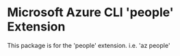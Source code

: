 Microsoft Azure CLI 'people' Extension
==========================================

This package is for the 'people' extension.
i.e. 'az people'
